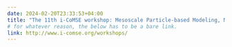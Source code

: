 ```yaml
---
date: 2024-02-20T23:33:53+04:00
title: "The 11th i-CoMSE workshop: Mesoscale Particle-based Modeling, Mississippi State University, July 21-25, 2025"
# for whatever reason, the below has to be a bare link.
link: http://www.i-comse.org/workshops/
---
```

